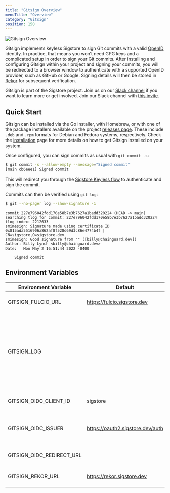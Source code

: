 ```yaml
---
title: "Gitsign Overview"
menuTitle: "Overview"
category: "Gitsign"
position: 150
---
```


![Gitsign Overview](/sigstore_gitsign-horizontal-color.svg)

Gitsign implements keyless Sigstore to sign Git commits with a valid [OpenID](https://openid.net/connect/) identity.
In practice, that means you won’t need GPG keys and a complicated setup in order to sign your Git commits. After installing and configuring Gitsign within your project and signing your commits, you will be redirected to a browser window to authenticate with a supported OpenID provider, such as GitHub or Google. Signing details will then be stored in [Rekor](/rekor/overview) for subsequent verification.

Gitsign is part of the Sigstore project. Join us on our [Slack channel](https://sigstore.slack.com/) if you want to learn more or get involved. Join our Slack channel with [this invite](https://links.sigstore.dev/slack-invite).

## Quick Start

Gitsign can be installed via the Go installer, with Homebrew, or with one of the package installers available on the project [releases page](https://github.com/sigstore/gitsign/releases). These include  `.deb` and `.rpm` formats for Debian and Fedora systems, respectively. Check the [installation](/gitsign/installation) page for more details on how to get Gitsign installed on your system.

Once configured, you can sign commits as usual with `git commit -s`:

```sh
$ git commit -s --allow-empty --message="Signed commit"
[main cb6eee1] Signed commit
```

This will redirect you through the [Sigstore Keyless flow](/cosign/openid_signing) to authenticate and sign the commit.

Commits can then be verified using `git log`:

```sh
$ git --no-pager log --show-signature -1
```

```console
commit 227e796042fdd170e58b7e3b7627a1badd320224 (HEAD -> main)
searching tlog for commit: 227e796042fdd170e58b7e3b7627a1badd320224
tlog index: 2212633
smimesign: Signature made using certificate ID 0x815ada5516906a862af8f528d69d3c86e4774b4f | CN=sigstore,O=sigstore.dev
smimesign: Good signature from "" ([billy@chainguard.dev])
Author: Billy Lynch <billy@chainguard.dev>
Date:   Mon May 2 16:51:44 2022 -0400

    Signed commit
```

## Environment Variables

| Environment Variable      | Default                          | Description                                                                                                   |
| ------------------------- | -------------------------------- | ------------------------------------------------------------------------------------------------------------- |
| GITSIGN_FULCIO_URL        | https://fulcio.sigstore.dev      | Address of Fulcio server                                                                                      |
| GITSIGN_LOG               |                                  | Path to log status output. Helpful for debugging, since Git will not forward stderr output to user terminals. |
| GITSIGN_OIDC_CLIENT_ID    | sigstore                         | OIDC client ID for application                                                                                |
| GITSIGN_OIDC_ISSUER       | https://oauth2.sigstore.dev/auth | OIDC provider to be used to issue ID token                                                                    |
| GITSIGN_OIDC_REDIRECT_URL |                                  | OIDC Redirect URL                                                                                             |
| GITSIGN_REKOR_URL         | https://rekor.sigstore.dev       | Address of Rekor server                                                                                       |
